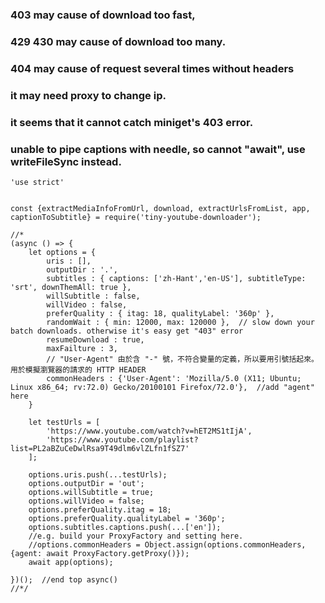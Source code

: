 ### 403 may cause of download too fast,
### 429 430 may cause of download too many.
### 404 may cause of request several times without headers
### it may need proxy to change ip.
### it seems that it cannot catch miniget's 403 error.
### unable to pipe captions with needle, so cannot "await", use writeFileSync instead.
```
'use strict'


const {extractMediaInfoFromUrl, download, extractUrlsFromList, app, captionToSubtitle} = require('tiny-youtube-downloader');

//*
(async () => {
	let options = {
		uris : [],
		outputDir : '.',
		subtitles : { captions: ['zh-Hant','en-US'], subtitleType: 'srt', downThemAll: true },
		willSubtitle : false,
		willVideo : false,
		preferQuality : { itag: 18, qualityLabel: '360p' },
		randomWait : { min: 12000, max: 120000 },  // slow down your batch downloads. otherwise it's easy get "403" error
		resumeDownload : true,
		maxFailture : 3,
		// "User-Agent" 由於含 "-" 號，不符合變量的定義，所以要用引號括起來。用於模擬瀏覽器的請求的 HTTP HEADER
		commonHeaders : {'User-Agent': 'Mozilla/5.0 (X11; Ubuntu; Linux x86_64; rv:72.0) Gecko/20100101 Firefox/72.0'},  //add "agent" here
	}

	let testUrls = [
		'https://www.youtube.com/watch?v=hET2MS1tIjA',
		'https://www.youtube.com/playlist?list=PL2aBZuCeDwlRsa9T49dlm6vlZLfn1fSZ7'
	];

	options.uris.push(...testUrls);
	options.outputDir = 'out';
	options.willSubtitle = true;
	options.willVideo = false;
	options.preferQuality.itag = 18;
	options.preferQuality.qualityLabel = '360p';
	options.subtitles.captions.push(...['en']);
	//e.g. build your ProxyFactory and setting here.
	//options.commonHeaders = Object.assign(options.commonHeaders, {agent: await ProxyFactory.getProxy()});
	await app(options);

})();  //end top async()
//*/
```
